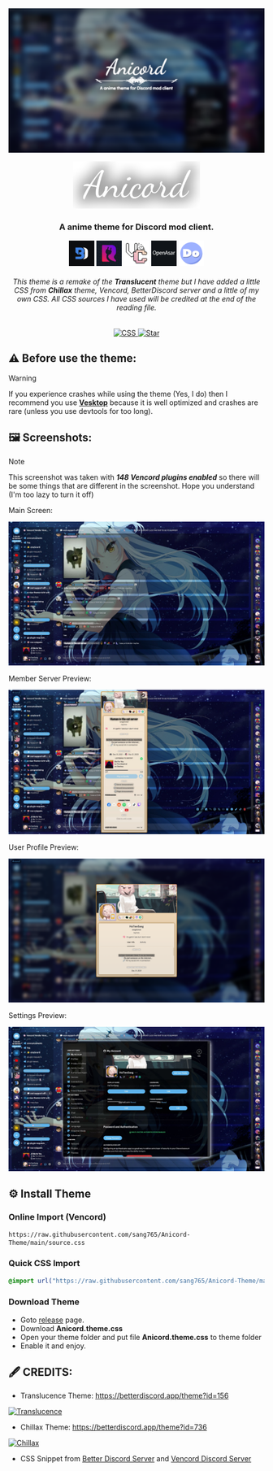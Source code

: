 <!-- HEAD PAGE -->
<div align="center">
  <img src="assets/projectbanner.png" alt="Anicord Banner" width="550">

  <a href="https://github.com/sang765/Anicord-Theme"><img src="assets/textdesign.png" alt="Anicord Logo" width="250"></a>
  <h3>A <strong>anime</strong> theme for Discord mod client.</h3>
  <a href="https://betterdiscord.app"><img src="assets/BetterDiscord.png" alt="BetterDiscord" width="50"></a>
  <a href="https://replugged.dev/"><img src="assets/Replugged.png" alt="Replugged" width="50"></a>
  <a href="https://vencord.dev"><img src="assets/Vencord.png" alt="Vencord" width="50"></a>
  <a href="https://openasar.dev/"><img src="assets/OpenAsar.png" alt="OpenAsar" width="50"></a>
  <a href="https://spikehd.github.io/projects/dorion/"><img src="assets/Dorion.png" alt="Dorion" width="50"></a>
</p>
<h6>This theme is a remake of the <strong>Translucent</strong> theme but I have added a little CSS from <strong>Chillax</strong> theme, Vencord, BetterDiscord server and a little of my own CSS. All CSS sources I have used will be credited at the end of the reading file.</h6>
</div>

<p align="center">
  <a href="https://github.com/sang765/Anicord-Theme" style="pointer-events: none; cursor: default;">
    <img src="https://ziadoua.github.io/m3-Markdown-Badges/badges/CSS/css3.svg" alt="CSS">
    <img src="https://m3-markdown-badges.vercel.app/stars/7/3/sang765/Anicord-Theme" alt="Star">
  </a>
</p>

<!-- BODY -->

## ⚠️ Before use the theme:
>[!WARNING]
> If you experience crashes while using the theme (Yes, I do) then I recommend you use **[Vesktop](https://github.com/Vencord/Vesktop)** because it is well optimized and crashes are rare (unless you use devtools for too long).

## 🖼️ Screenshots:
>[!NOTE]
> This screenshot was taken with ***148 Vencord plugins enabled*** so there will be some things that are different in the screenshot. Hope you understand (I'm too lazy to turn it off)

Main Screen:

<img src="assets/main.jpg" alt="Main Screen">

Member Server Preview:

<img src="assets/member.jpg" alt="Member Server Preview">

User Profile Preview:

<img src="assets/userprofile.png" alt="User Profile">

Settings Preview:

<img src="assets/settings.jpg" alt="Settings Preview">


## ⚙️ Install Theme
### Online Import (Vencord)

```
https://raw.githubusercontent.com/sang765/Anicord-Theme/main/source.css
```

### Quick CSS Import

```css
@import url("https://raw.githubusercontent.com/sang765/Anicord-Theme/main/source.css");
```

### Download Theme
- Goto [release](https://github.com/sang765/Anicord-Theme/releases) page.
- Download **Anicord.theme.css**
- Open your theme folder and put file **Anicord.theme.css** to theme folder
- Enable it and enjoy.



## 🖋️ CREDITS:
- Translucence Theme: https://betterdiscord.app/theme?id=156

<a href="https://betterdiscord.app/theme?id=156"><img src="https://images-ext-2.discordapp.net/external/QDSBRxPptJ9sGP_tp_zl_-P5PCy8T4To3qewzI_kf_k/https/betterdiscord.app/image/339?" alt="Translucence"></a>

- Chillax Theme: https://betterdiscord.app/theme?id=736

<a href="https://betterdiscord.app/theme?id=736"><img src="https://images-ext-2.discordapp.net/external/q2ARW13l3EG6jb0QG14VynEwVvenrLEcflM6ReyLQT0/https/betterdiscord.app/Image/1393?" alt="Chillax"></a>

- CSS Snippet from [Better Discord Server](https://discord.gg/0Tmfo5ZbORCRqbAd) and [Vencord Discord Server](https://discord.gg/vencord)

